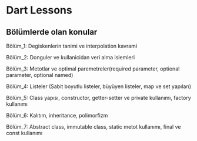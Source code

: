 # Dart Lessons

## Bölümlerde olan konular

Bölüm_1: Degiskenlerin tanimi ve interpolation kavrami

Bölüm_2: Donguler ve kullanicidan veri alma islemleri

Bölüm_3: Metotlar ve optimal paremetreler(required parameter, optional parameter, optional named)

Bölüm_4: Listeler (Sabit boyutlu listeler, büyüyen listeler, map ve set yapıları)

Bölüm_5: Class yapısı, constructor, getter-setter ve private kullanımı, factory kullanımı

Bölüm_6: Kalıtım, inheritance, polimorfizm

Bölüm_7: Abstract class, immutable class, static metot kullanımı, final ve const kullanımı